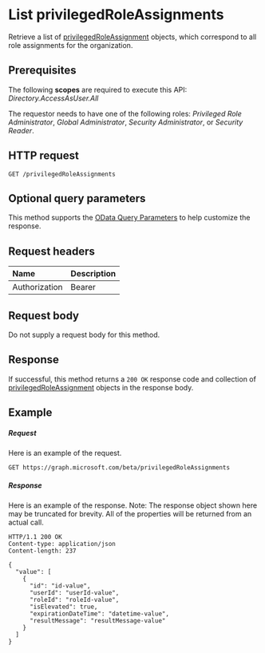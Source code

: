 # List privilegedRoleAssignments

Retrieve a list of [privilegedRoleAssignment](../resources/privilegedroleassignment.md) objects, which correspond to all role assignments for the organization.
## Prerequisites
The following **scopes** are required to execute this API: _Directory.AccessAsUser.All_

The requestor needs to have one of the following roles: _Privileged Role Administrator_, _Global Administrator_, _Security Administrator_, or _Security Reader_. 
## HTTP request
<!-- { "blockType": "ignored" } -->
```http
GET /privilegedRoleAssignments
```
## Optional query parameters
This method supports the [OData Query Parameters](http://graph.microsoft.io/docs/overview/query_parameters) to help customize the response.

## Request headers
| Name      |Description|
|:----------|:----------|
| Authorization  | Bearer <code>|

## Request body
Do not supply a request body for this method.
## Response
If successful, this method returns a `200 OK` response code and collection of [privilegedRoleAssignment](../resources/privilegedroleassignment.md) objects in the response body.
## Example
##### Request
Here is an example of the request.
<!-- {
  "blockType": "request",
  "name": "get_privilegedroleassignments"
}-->
```http
GET https://graph.microsoft.com/beta/privilegedRoleAssignments
```
##### Response
Here is an example of the response. Note: The response object shown here may be truncated for brevity. All of the properties will be returned from an actual call.
<!-- {
  "blockType": "response",
  "truncated": true,
  "@odata.type": "microsoft.graph.privilegedRoleAssignment",
  "isCollection": true
} -->
```http
HTTP/1.1 200 OK
Content-type: application/json
Content-length: 237

{
  "value": [
    {
      "id": "id-value",
      "userId": "userId-value",
      "roleId": "roleId-value",
      "isElevated": true,
      "expirationDateTime": "datetime-value",
      "resultMessage": "resultMessage-value"
    }
  ]
}
```

<!-- uuid: 8fcb5dbc-d5aa-4681-8e31-b001d5168d79
2015-10-25 14:57:30 UTC -->
<!-- {
  "type": "#page.annotation",
  "description": "List privilegedRoleAssignments",
  "keywords": "",
  "section": "documentation",
  "tocPath": ""
}-->
